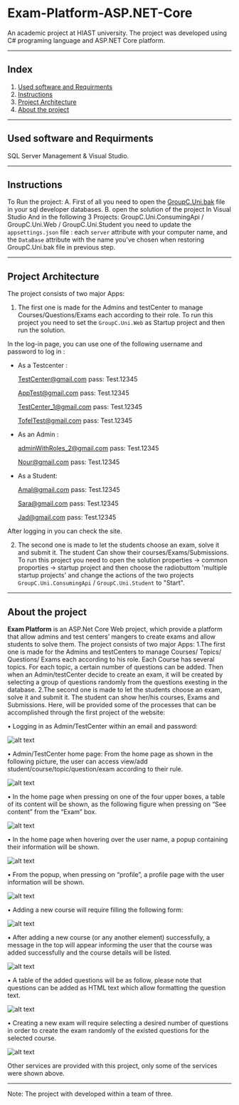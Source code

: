 # Exam-Platform-ASP.NET-Core
An academic project at HIAST university. The project was developed using C# programing language and ASP.NET Core platform.

---

## Index
1. [Used software and Requirments](#used-software-and-requirments)
2. [Instructions](#instructions)
3. [Project Architecture](#project-architecture)
4. [About the project](#about-the-project)
---

## Used software and Requirments 
SQL Server Management & Visual Studio.

---
## Instructions
To Run the project:
A. First of all you need to open the [GroupC.Uni.bak](https://github.com/Nemat-Allah-Aloush/Exam-Platform-ASP.NET-Core/blob/main/GroupC.Uni.bak) file in your sql developer databases.
B. open the solution of the project In Visual Studio
And in the following 3 Projects: GroupC.Uni.ConsumingApi / GroupC.Uni.Web / GroupC.Uni.Student
you need to update the `appsettings.json` file : each `server` attribute with your computer name, and the `DataBase` attribute with the name you've chosen when restoring GroupC.Uni.bak file in previous step.

---
## Project Architecture
The project consists of two major Apps:

1. The first one is made for the Admins and testCenter to manage Courses/Questions/Exams each according to their role.
To run this project you need to set the `GroupC.Uni.Web` as Startup project and then run the solution.

In the log-in page, you can use one of the following username and password to log in :
- As a Testcenter :

	TestCenter@gmail.com     pass: Test.12345
	
	AppTest@gmail.com	 pass: Test.12345
	
	TestCenter_1@gmail.com   pass: Test.12345
	
	TofelTest@gmail.com      pass: Test.12345

- As an Admin : 

	adminWithRoles_2@gmail.com    pass: Test.12345
	
	Nour@gmail.com		      pass: Test.12345
	
- As a Student:

	Amal@gmail.com		pass: Test.12345
	
	Sara@gmail.com		pass: Test.12345
	
	Jad@gmail.com		pass: Test.12345
	
After logging in you can check the site.

2. The second one is made to let the students choose an exam, solve it and submit it. The student Can show their courses/Exams/Submissions. 
To run this project you need to open the solution properties -> common proporties -> startup project and then 
choose the radiobuttom 'multiple startup projects' and change the actions of the two projects `GroupC.Uni.ConsumingApi` / `GroupC.Uni.Student` to "Start".

---
## About the project

**Exam Platform** is an ASP.Net Core Web project, which provide a platform that allow admins and test centers’ mangers to create exams and allow students to solve them.
The project consists of two major Apps:
1.The first one is made for the Admins and testCenters to manage Courses/ Topics/ Questions/ Exams each according to his role.
Each Course has several topics. For each topic, a certain number of questions can be added. Then when an Admin/testCenter decide to create an exam, it will be created by selecting a group of questions randomly from the questions exesting in the database.
2.The second one is made to let the students choose an exam, solve it and submit it. The student can show her/his courses, Exams and Submissions.
Here, will be provided some of the processes that can be accomplished through the first project of the website:

•	Logging in as Admin/TestCenter within an email and password:

![alt text](https://github.com/Nemat-Allah-Aloush/Exam-Platform-ASP.NET-Core/blob/main/Images/1.LogIn.png "Logging In")

•	Admin/TestCenter home page: From the home page as shown in the following picture, the user can access view/add student/course/topic/question/exam according to their rule.

![alt text](https://github.com/Nemat-Allah-Aloush/Exam-Platform-ASP.NET-Core/blob/main/Images/2.HomePage.png "Homepage")

•	In the home page when pressing on one of the four upper boxes, a table of its content will be shown, as the following figure when pressing on “See content” from the “Exam” box.

![alt text](https://github.com/Nemat-Allah-Aloush/Exam-Platform-ASP.NET-Core/blob/main/Images/3.Exams.png "Exams")

•	In the home page when hovering over the user name, a popup containing their information will be shown.

![alt text](https://github.com/Nemat-Allah-Aloush/Exam-Platform-ASP.NET-Core/blob/main/Images/4.PopUp.png "Pop Up")

•	From the popup, when pressing on “profile”, a profile page with the user information will be shown.

![alt text](https://github.com/Nemat-Allah-Aloush/Exam-Platform-ASP.NET-Core/blob/main/Images/5.ProfilePage.png "Profile page")

•	Adding a new course will require filling the following form: 

![alt text](https://github.com/Nemat-Allah-Aloush/Exam-Platform-ASP.NET-Core/blob/main/Images/6.AddingCourse.png "ِAdding Course")

•	After adding a new course (or any another element) successfully, a message in the top will appear informing the user that the course was added successfully and the course details will be listed.

![alt text](https://github.com/Nemat-Allah-Aloush/Exam-Platform-ASP.NET-Core/blob/main/Images/7.SuccessMessage.png "Success Message")

•	A table of the added questions will be as follow, please note that questions can be added as HTML text which allow formatting the question text.

![alt text](https://github.com/Nemat-Allah-Aloush/Exam-Platform-ASP.NET-Core/blob/main/Images/8.AddQuestions.png "Add Questions")

•	Creating a new exam will require selecting a desired number of questions in order to create the exam randomly of the existed questions for the selected course.

![alt text](https://github.com/Nemat-Allah-Aloush/Exam-Platform-ASP.NET-Core/blob/main/Images/9.CreateExam.png "Create Exam")


Other services are provided with this project, only some of the services were shown above.

---

Note: The project with developed within a team of three.
